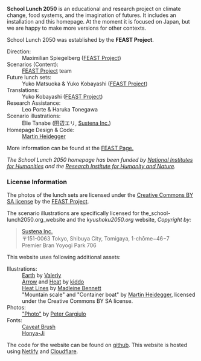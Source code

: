 **School Lunch 2050** is an educational and research project on climate change, food systems, and the imagination of futures. It includes an installation and this homepage. At the moment it is focused on Japan, but we are happy to make more versions for other contexts.

School Lunch 2050 was established by the **FEAST Project**.

<dl>
  <dt>Direction:</dt>
  <dd>Maximilian Spiegelberg (<a href="https://www.feastproject.org/en/headquarter/" target="_blank">FEAST Project</a>)</dd>
  <dt>Scenarios (Content):</dt>
  <dd><a href="https://feastproject.org/en/" target="_blank">FEAST Project</a> team</dd>
  <dt>Future lunch sets:</dt>
  <dd>Yuko Matsuoka & Yuko Kobayashi (<a href="https://www.feastproject.org/en/headquarter/" target="_blank">FEAST Project</a>)</dd>
  <dt>Translations:</dt>
  <dd>Yuko Kobayashi (<a href="https://www.feastproject.org/en/headquarter/" target="_blank">FEAST Project</a>)</dd>
  <dt>Research Assistance:</dt>
  <dd>Leo Porte & Haruka Tonegawa</dd>
  <dt>Scenario illustrations:</dt>
  <dd>Elie Tanabe (田辺エリ, <a href="http://www.sustena.org/" target="_blank">Sustena Inc.</a>)</dd>
  <dt>Homepage Design & Code:</dt>
  <dd><a href="https://github.com/sponsors/martinheidegger" target="_blank">Martin Heidegger</a></dd>
</dl>

More information can be found at the <a href="https://www.feastproject.org/en/blog_future-school-lunch-installation/?fbclid=IwAR11CYmO_0o1p2-xj2AiRdRu0cdITSE4YrZm8T4WmpFsDwr1jStEQIGAbIg" target="_blank">FEAST Page.</a></dd>

_The School Lunch 2050 homepage has been funded by [National Institutes for Humanities][nihu] and the [Research Institute for Humanity and Nature][rihn]._

### License Information

The photos of the lunch sets are licensed under the [Creative Commons BY SA license][cc-by-sa] by the [FEAST Project][feast].

The scenario illustrations are specifically licensed for the_school-lunch2050.org_website and the _kyushoku2050.org_ website, _Copyright by:_

> [Sustena Inc.][sustena]<br/>
> 〒151-0063 Tokyo, Shibuya City, Tomigaya, 1-chōme−46−7<br/>
> Premier Bran Yoyogi Park 706<br/>

This website uses following additional assets:

<dl>
  <dt>Illustrations:</dt>
  <dd><a href="https://thenounproject.com/term/earth/2225388/" target="_blank">Earth</a> by <a href="https://thenounproject.com/valeriy25/" target="_blank">Valeriy</a></dd>
  <dd><a href="https://thenounproject.com/term/arrow/593917/" target="_blank">Arrow<a/> and <a href="https://thenounproject.com/term/heat/689788/" target="_blank">Heat</a> by <a href="https://thenounproject.com/indygo/" target="_blank">kiddo</a></dd>
  <dd><a href="https://thenounproject.com/term/heat-lines/1224531/" target="_blank">Heat Lines</a> by <a href="https://thenounproject.com/madeleine.bennett" target="_blank">Madleine Bennett</a></dd>
  <dd>"Mountain scale" and "Container boat" by <a href="" target="_blank">Martin Heidegger</a>, licensed under the Creative Commons BY SA license.</dd>
  <dt>Photos:</dt>
  <dd><a href="https://unsplash.com/photos/cGNCepznaV8" target="_blank">"Photo"</a> by <a href="https://unsplash.com/@grndezyns" target="_blank">Peter Gargiulo</a></dd>
  <dt>Fonts:</dt>
  <dd><a href="https://fonts.google.com/specimen/Caveat+Brush" target="_blank">Caveat Brush</a></dd>
  <dd><a href="http://honya.nyanta.jp/" target="_blank">Honya-Ji</a></dd>
</dl>

The code for the website can be found on [github](https://github.com/school-lunch2050/kyushoku2050.org/).
This website is hosted using [Netlify](https://netlify.com) and [Cloudflare](https://cloudflare.com).

[feast]: https://www.feastproject.org/en/
[sustena]: http://www.sustena.org/
[cc-by-sa]: https://creativecommons.org/licenses/by-sa/4.0/legalcode
[rihn]: https://www.chikyu.ac.jp/rihn_e/index.html
[nihu]:http://www.nihu.jp/en
[mh]: https://github.com/sponsors/martinheidegger

